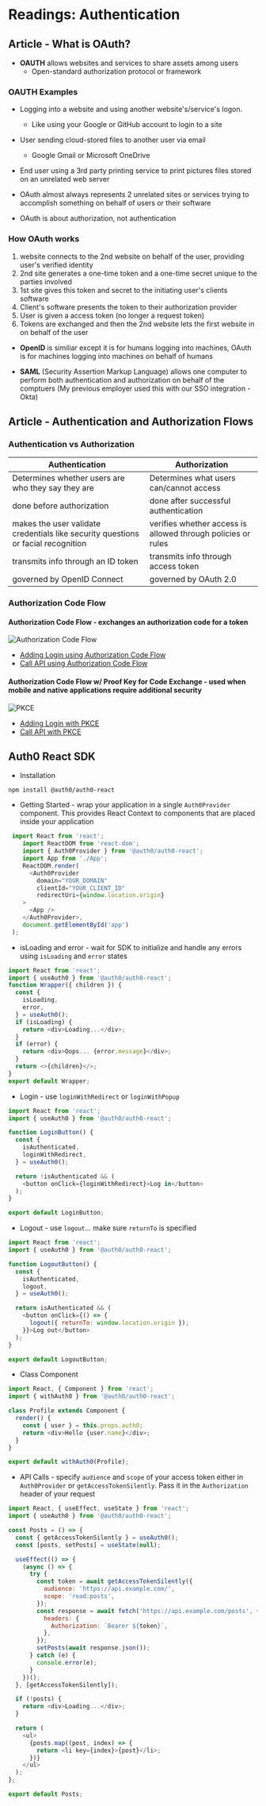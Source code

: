 # Readings: Authentication

## Article - What is OAuth?

- **OAUTH** allows websites and services to share assets among users
  - Open-standard authorization protocol or framework

### OAUTH Examples

- Logging into a website and using another website's/service's logon.
  - Like using your Google or GitHub account to login to a site
- User sending cloud-stored files to another user via email
  - Google Gmail or Microsoft OneDrive
- End user using a 3rd party printing service to print pictures files stored on an unrelated web server

- OAuth almost always represents 2 unrelated sites or services trying to accomplish something on behalf of users or their software

- OAuth is about authorization, not authentication

### How OAuth works

1. website connects to the 2nd website on behalf of the user, providing user's verified identity
2. 2nd site generates a one-time token and a one-time secret unique to the parties involved
3. 1st site gives this token and secret to the initiating user's clients software
4. Client's software presents the token to their authorization provider
5. User is given a access token (no longer a request token)
6. Tokens are exchanged and then the 2nd website lets the first website in on behalf of the user

- **OpenID** is similiar except it is for humans logging into machines, OAuth is for machines logging into machines on behalf of humans

- **SAML** (Security Assertion Markup Language) allows one computer to perform both authentication and authorization on behalf of the comptuers (My previous employer used this with our SSO integration - Okta)

## Article - Authentication and Authorization Flows

### Authentication vs Authorization

|**Authentication** | **Authorization** |
|-------------------|-----------------------|
| Determines whether users are who they say they are | Determines what users can/cannot access |
| done before authorization | done after successful authentication |
| makes the user validate credentials like security questions or facial recognition | verifies whether access is allowed through policies or rules |
| transmits info through an ID token | transmits info through access token |
|governed by OpenID Connect | governed by OAuth 2.0 |

### Authorization Code Flow

#### Authorization Code Flow - exchanges an authorization code for a token

![Authorization Code Flow](https://images.ctfassets.net/cdy7uua7fh8z/2nbNztohyR7uMcZmnUt0VU/2c017d2a2a2cdd80f097554d33ff72dd/auth-sequence-auth-code.png)

- [Adding Login using Authorization Code Flow](https://auth0.com/docs/flows/add-login-auth-code-flow)
- [Call API using Authorization Code Flow](https://auth0.com/docs/flows/call-your-api-using-the-authorization-code-flow)

#### Authorization Code Flow w/ Proof Key for Code Exchange - used when mobile and native applications require additional security

![PKCE](https://images.ctfassets.net/cdy7uua7fh8z/3pstjSYx3YNSiJQnwKZvm5/33c941faf2e0c434a9ab1f0f3a06e13a/auth-sequence-auth-code-pkce.png)

- [Adding Login with PKCE](https://auth0.com/docs/flows/add-login-using-the-authorization-code-flow-with-pkce)
- [Call API with PKCE](https://auth0.com/docs/flows/call-your-api-using-the-authorization-code-flow-with-pkce)

## Auth0 React SDK

- Installation

`npm install @auth0/auth0-react`

- Getting Started - wrap your application in a single `Auth0Provider` component. This provides React Context to components that are placed inside your application

````javascript
 import React from 'react';
    import ReactDOM from 'react-dom';
    import { Auth0Provider } from '@auth0/auth0-react';
    import App from './App';
    ReactDOM.render(
      <Auth0Provider
        domain="YOUR_DOMAIN"
        clientId="YOUR_CLIENT_ID"
        redirectUri={window.location.origin}
    >
      <App />
    </Auth0Provider>,
    document.getElementById('app')
 );
 ````

- isLoading and error - wait for SDK to initialize and handle any errors using `isLoading` and `error` states

````javascript
import React from 'react';
import { useAuth0 } from '@auth0/auth0-react';
function Wrapper({ children }) {
  const {
    isLoading,
    error,
  } = useAuth0();
  if (isLoading) {
    return <div>Loading...</div>;
  }
  if (error) {
    return <div>Oops... {error.message}</div>;
  }
  return <>{children}</>;
}
export default Wrapper;
````

- Login - use `loginWithRedirect` or `loginWithPopup`

````javascript
import React from 'react';
import { useAuth0 } from '@auth0/auth0-react';

function LoginButton() {
  const {
    isAuthenticated,
    loginWithRedirect,
  } = useAuth0();

  return !isAuthenticated && (
    <button onClick={loginWithRedirect}>Log in</button>
  );
}

export default LoginButton;
````

- Logout - use `logout`... make sure `returnTo` is specified

````javascript
import React from 'react';
import { useAuth0 } from '@auth0/auth0-react';

function LogoutButton() {
  const {
    isAuthenticated,
    logout,
  } = useAuth0();

  return isAuthenticated && (
    <button onClick={() => {
      logout({ returnTo: window.location.origin });
    }}>Log out</button>
  );
}

export default LogoutButton;
````

- Class Component

````javascript
import React, { Component } from 'react';
import { withAuth0 } from '@auth0/auth0-react';

class Profile extends Component {
  render() {
    const { user } = this.props.auth0;
    return <div>Hello {user.name}</div>;
  }
}

export default withAuth0(Profile);
````

- API Calls - specify `audience` and `scope` of your access token either in `Auth0Provider` or `getAccessTokenSilently`. Pass it in the `Authorization` header of your request

````javascript
import React, { useEffect, useState } from 'react';
import { useAuth0 } from '@auth0/auth0-react';

const Posts = () => {
  const { getAccessTokenSilently } = useAuth0();
  const [posts, setPosts] = useState(null);

  useEffect(() => {
    (async () => {
      try {
        const token = await getAccessTokenSilently({
          audience: 'https://api.example.com/',
          scope: 'read:posts',
        });
        const response = await fetch('https://api.example.com/posts', {
          headers: {
            Authorization: `Bearer ${token}`,
          },
        });
        setPosts(await response.json());
      } catch (e) {
        console.error(e);
      }
    })();
  }, [getAccessTokenSilently]);

  if (!posts) {
    return <div>Loading...</div>;
  }

  return (
    <ul>
      {posts.map((post, index) => {
        return <li key={index}>{post}</li>;
      })}
    </ul>
  );
};

export default Posts;
````
